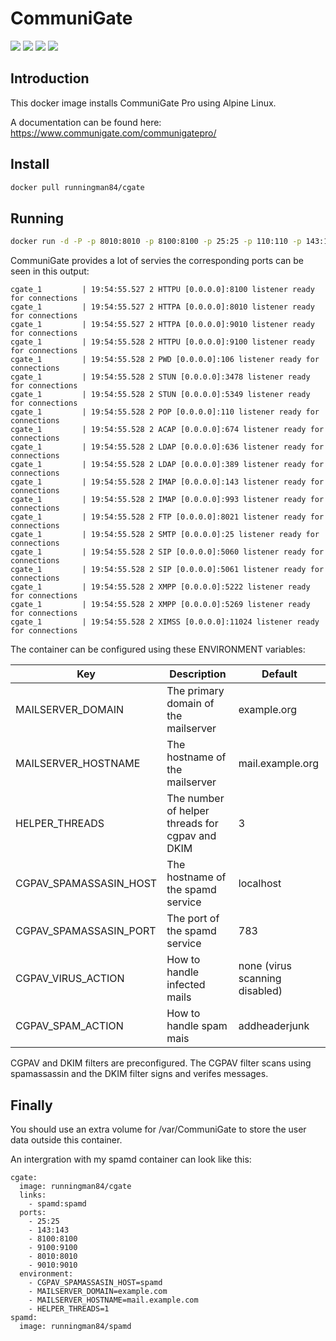 CommuniGate
============

[![](https://images.microbadger.com/badges/version/runningman84/cgate.svg)](https://hub.docker.com/r/runningman84/cgate "Click to view the image on Docker Hub")
[![](https://images.microbadger.com/badges/image/runningman84/cgate.svg)](https://hub.docker.com/r/runningman84/cgate "Click to view the image on Docker Hub")
[![](https://img.shields.io/docker/stars/runningman84/cgate.svg)](https://hub.docker.com/r/runningman84/cgate "Click to view the image on Docker Hub")
[![](https://img.shields.io/docker/pulls/runningman84/cgate.svg)](https://hub.docker.com/r/runningman84/cgate "Click to view the image on Docker Hub")

Introduction
----
This docker image installs CommuniGate Pro using Alpine Linux.

A documentation can be found here:
https://www.communigate.com/communigatepro/


Install
----

```sh
docker pull runningman84/cgate
```

Running
----

```sh
docker run -d -P -p 8010:8010 -p 8100:8100 -p 25:25 -p 110:110 -p 143:143 runningman84/cgate
```
CommuniGate provides a lot of servies the corresponding ports can be seen in this output:
```
cgate_1         | 19:54:55.527 2 HTTPU [0.0.0.0]:8100 listener ready for connections
cgate_1         | 19:54:55.527 2 HTTPA [0.0.0.0]:8010 listener ready for connections
cgate_1         | 19:54:55.527 2 HTTPA [0.0.0.0]:9010 listener ready for connections
cgate_1         | 19:54:55.528 2 HTTPU [0.0.0.0]:9100 listener ready for connections
cgate_1         | 19:54:55.528 2 PWD [0.0.0.0]:106 listener ready for connections
cgate_1         | 19:54:55.528 2 STUN [0.0.0.0]:3478 listener ready for connections
cgate_1         | 19:54:55.528 2 STUN [0.0.0.0]:5349 listener ready for connections
cgate_1         | 19:54:55.528 2 POP [0.0.0.0]:110 listener ready for connections
cgate_1         | 19:54:55.528 2 ACAP [0.0.0.0]:674 listener ready for connections
cgate_1         | 19:54:55.528 2 LDAP [0.0.0.0]:636 listener ready for connections
cgate_1         | 19:54:55.528 2 LDAP [0.0.0.0]:389 listener ready for connections
cgate_1         | 19:54:55.528 2 IMAP [0.0.0.0]:143 listener ready for connections
cgate_1         | 19:54:55.528 2 IMAP [0.0.0.0]:993 listener ready for connections
cgate_1         | 19:54:55.528 2 FTP [0.0.0.0]:8021 listener ready for connections
cgate_1         | 19:54:55.528 2 SMTP [0.0.0.0]:25 listener ready for connections
cgate_1         | 19:54:55.528 2 SIP [0.0.0.0]:5060 listener ready for connections
cgate_1         | 19:54:55.528 2 SIP [0.0.0.0]:5061 listener ready for connections
cgate_1         | 19:54:55.528 2 XMPP [0.0.0.0]:5222 listener ready for connections
cgate_1         | 19:54:55.528 2 XMPP [0.0.0.0]:5269 listener ready for connections
cgate_1         | 19:54:55.528 2 XIMSS [0.0.0.0]:11024 listener ready for connections
```

The container can be configured using these ENVIRONMENT variables:

Key | Description | Default
------------ | ------------- | -------------
MAILSERVER_DOMAIN | The primary domain of the mailserver | example.org
MAILSERVER_HOSTNAME | The hostname of the mailserver | mail.example.org
HELPER_THREADS | The number of helper threads for cgpav and DKIM | 3
CGPAV_SPAMASSASIN_HOST | The hostname of the spamd service | localhost
CGPAV_SPAMASSASIN_PORT | The port of the spamd service | 783
CGPAV_VIRUS_ACTION | How to handle infected mails | none (virus scanning disabled)
CGPAV_SPAM_ACTION | How to handle spam mais | addheaderjunk

CGPAV and DKIM filters are preconfigured. The CGPAV filter scans using spamassassin and the DKIM filter signs and verifes messages.

Finally
----
You should use an extra volume for /var/CommuniGate to store the user data outside this container.

An intergration with my spamd container can look like this:

```
cgate:
  image: runningman84/cgate
  links:
    - spamd:spamd
  ports:
    - 25:25
    - 143:143
    - 8100:8100
    - 9100:9100
    - 8010:8010
    - 9010:9010
  environment:
    - CGPAV_SPAMASSASIN_HOST=spamd
    - MAILSERVER_DOMAIN=example.com
    - MAILSERVER_HOSTNAME=mail.example.com
    - HELPER_THREADS=1
spamd:
  image: runningman84/spamd
```
